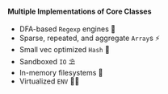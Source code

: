#### Multiple Implementations of Core Classes

- DFA-based `Regexp` engines 🐯
- Sparse, repeated, and aggregate `Array`s ⚡️
- Small vec optimized `Hash` 🐣
- Sandboxed `IO` ⛱
- In-memory filesystems 📂
- Virtualized `ENV` 🙈🙊
